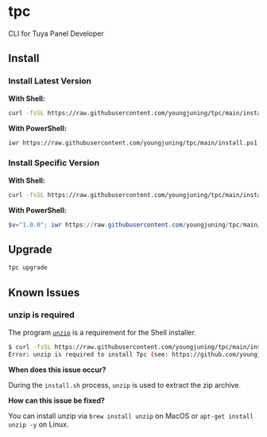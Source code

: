 # tpc

CLI for Tuya Panel Developer

## Install

### Install Latest Version

**With Shell:**

```sh
curl -fsSL https://raw.githubusercontent.com/youngjuning/tpc/main/install.sh | sh
```

**With PowerShell:**

```sh
iwr https://raw.githubusercontent.com/youngjuning/tpc/main/install.ps1 -useb | iex
```

### Install Specific Version

**With Shell:**

```sh
curl -fsSL https://raw.githubusercontent.com/youngjuning/tpc/main/install.sh | sh -s v0.0.1
```

**With PowerShell:**

```powershell
$v="1.0.0"; iwr https://raw.githubusercontent.com/youngjuning/tpc/main/install.ps1 -useb | iex
```

## Upgrade

```sh
tpc upgrade
```

## Known Issues

### unzip is required

The program [`unzip`](https://linux.die.net/man/1/unzip) is a requirement for the Shell installer.

```sh
$ curl -fsSL https://raw.githubusercontent.com/youngjuning/tpc/main/install.sh | sh
Error: unzip is required to install Tpc (see: https://github.com/youngjuning/tpc#unzip-is-required).
```

**When does this issue occur?**

During the `install.sh` process, `unzip` is used to extract the zip archive.

**How can this issue be fixed?**

You can install unzip via `brew install unzip` on MacOS or `apt-get install unzip -y` on Linux.
